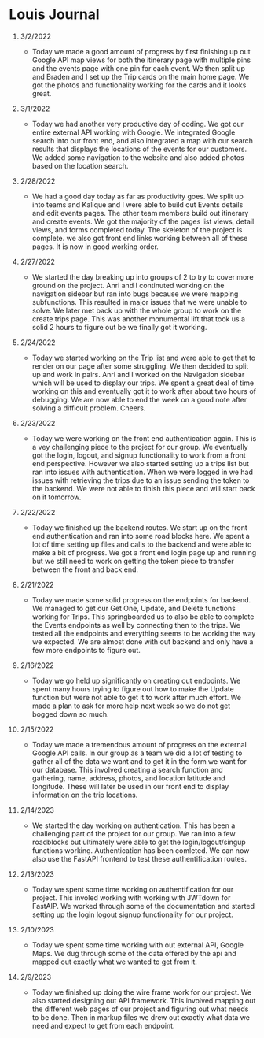 # Louis Journal

1. 3/2/2022

   - Today we made a good amount of progress by first finishing up out Google API map views for both the itinerary page with multiple pins and the events page with one pin for each event.  We then split up and Braden and I set up the Trip cards on the main home page.  We got the photos and functionality working for the cards and it looks great.

1. 3/1/2022

   - Today we had another very productive day of coding.  We got our entire external API working with Google.  We integrated Google search into our front end, and also integrated a map with our search results that displays the locations of the events for our customers. We added some navigation to the website and also added photos based on the location search.

1. 2/28/2022

   - We had a good day today as far as productivity goes.  We split up into teams and Kalique and I were able to build out Events details and edit events pages.  The other team members build out itinerary and create events.  We got the majority of the pages list views, detail views, and forms completed today.  The skeleton of the project is complete.  we also got front end links working between all of these pages.  It is now in good working order.

1. 2/27/2022

   - We started the day breaking up into groups of 2 to try to cover more ground on the project. Anri and I continuted working on the navigation sidebar but ran into bugs because we were mapping subfunctions. This resulted in major issues that we were unable to solve. We later met back up with the whole group to work on the create trips page. This was another monumental lift that took us a solid 2 hours to figure out be we finally got it working.

1. 2/24/2022

   - Today we started working on the Trip list and were able to get that to render on our page after some struggling. We then decided to split up and work in pairs. Anri and I worked on the Navigation sidebar which will be used to display our trips. We spent a great deal of time working on this and eventually got it to work after about two hours of debugging. We are now able to end the week on a good note after solving a difficult problem. Cheers.

1. 2/23/2022

   - Today we were working on the front end authentication again. This is a vey challenging piece to the project for our group. We eventually got the login, logout, and signup functionality to work from a front end perspective. However we also started setting up a trips list but ran into issues with authentication. When we were logged in we had issues with retrieving the trips due to an issue sending the token to the backend. We were not able to finish this piece and will start back on it tomorrow.

1. 2/22/2022

   - Today we finished up the backend routes. We start up on the front end authentication and ran into some road blocks here. We spent a lot of time setting up files and calls to the backend and were able to make a bit of progress. We got a front end login page up and running but we still need to work on getting the token piece to transfer between the front and back end.

1. 2/21/2022

   - Today we made some solid progress on the endpoints for backend. We managed to get our Get One, Update, and Delete functions working for Trips. This springboarded us to also be able to complete the Events endpoints as well by connecting then to the trips. We tested all the endpoints and everything seems to be working the way we expected. We are almost done with out backend and only have a few more endpoints to figure out.

1. 2/16/2022

   - Today we go held up significantly on creating out endpoints. We spent many hours trying to figure out how to make the Update function but were not able to get it to work after much effort. We made a plan to ask for more help next week so we do not get bogged down so much.

1. 2/15/2022

   - Today we made a tremendous amount of progress on the external Google API calls. In our group as a team we did a lot of testing to gather all of the data we want and to get it in the form we want for our database. This involved creating a search function and gathering, name, address, photos, and location latitude and longitude. These will later be used in our front end to display information on the trip locations.

1. 2/14/2023

   - We started the day working on authentication. This has been a challenging part of the project for our group. We ran into a few roadblocks but ultimately were able to get the login/logout/singup functions working. Authentication has been comleted. We can now also use the FastAPI frontend to test these authentification routes.

1. 2/13/2023

   - Today we spent some time working on authentification for our project. This involed working with working with JWTdown for FastAIP. We worked through some of the documentation and started setting up the login logout signup functionality for our project.

1. 2/10/2023

   - Today we spent some time working with out external API, Google Maps. We dug through some of the data offered by the api and mapped out exactly what we wanted to get from it.

1. 2/9/2023
   - Today we finished up doing the wire frame work for our project. We also started designing out API framework. This involved mapping out the different web pages of our project and figuring out what needs to be done. Then in markup files we drew out exactly what data we need and expect to get from each endpoint.
